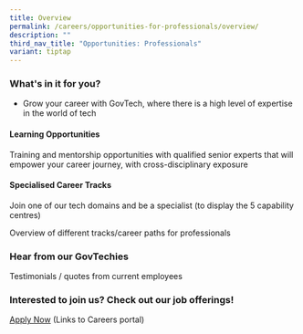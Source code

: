 ```yaml
---
title: Overview
permalink: /careers/opportunities-for-professionals/overview/
description: ""
third_nav_title: "Opportunities: Professionals"
variant: tiptap
---
```

<h3>What's in it for you?</h3>
<ul data-tight="true" class="tight">
<li>
<p>Grow your career with GovTech, where there is a high level of expertise
in the world of tech</p>
</li>
</ul>
<h4>Learning Opportunities</h4>
<p>Training and mentorship opportunities with qualified senior experts that
will empower your career journey, with cross-disciplinary exposure</p>
<h4>Specialised Career Tracks</h4>
<p>Join one of our tech domains and be a specialist (to display the 5 capability
centres)</p>
<p>Overview of different tracks/career paths for professionals</p>
<h3>Hear from our GovTechies</h3>
<p>Testimonials / quotes from current employees</p>
<h3>Interested to join us? Check out our job offerings!</h3>
<p><a href="https://go.gov.sg/govtechcareers" rel="noopener noreferrer nofollow" target="\_blank">Apply Now</a> (Links
to Careers portal)</p>